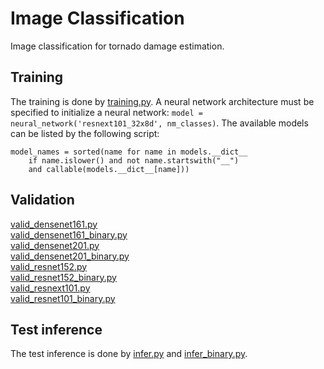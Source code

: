 # Image Classification
Image classification for tornado damage estimation.

## Training
The training is done by [training.py](./training.py). A neural network architecture must be specified to initialize a neural network: `model = neural_network('resnext101_32x8d', nm_classes)`. The available models can be listed by the following script:
```buildoutcfg
model_names = sorted(name for name in models.__dict__
    if name.islower() and not name.startswith("__")
    and callable(models.__dict__[name]))
```

## Validation
[valid_densenet161.py](./valid_densenet161.py)  
[valid_densenet161_binary.py](./valid_densenet161_binary.py)  
[valid_densenet201.py](./valid_densenet201.py)  
[valid_densenet201_binary.py](./valid_densenet201_binary.py)  
[valid_resnet152.py](./valid_resnet152.py)  
[valid_resnet152_binary.py](./valid_resnet152_binary.py)  
[valid_resnext101.py](./valid_resnext101.py)  
[valid_resnet101_binary.py](./valid_resnet101_binary.py)  

## Test inference
The test inference is done by [infer.py](./infer.py) and [infer_binary.py](./infer_binary.py).



